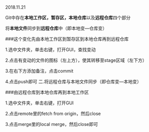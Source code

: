 2018.11.21

Git中存在**本地工作区，暂存区，本地仓库**以及**远程仓库**四个部分 

将**本地文件**同步到**远程仓库**中（即本地变—仓库变） 

###这个变化先由本地工作区到暂存区到本地仓库再到远程仓库 

1.选中文件夹，单击右键，打开GUI，查找变动 

2.点击有变动的文件的图标（左上方），使其转移至stage区域（左下方） 

3.在右下方添加备注，点击commit 

4.点击push即可 二.将远程仓库与本地文件同步（即仓库变—本地变） 

###由远程仓库到本地仓库再到本地工作区

1.选中文件夹，单击右键，打开GUI 

2.点击remote里的fetch from origin，然后close 

3.点击merge里的local merge，然后close即可
